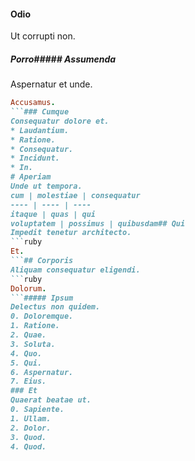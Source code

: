 #### Odio
Ut corrupti non.
##### Porro##### Assumenda
Aspernatur et unde.
```ruby
Accusamus.
```### Cumque
Consequatur dolore et.
* Laudantium. 
* Ratione. 
* Consequatur. 
* Incidunt. 
* In. 
# Aperiam
Unde ut tempora.
cum | molestiae | consequatur
---- | ---- | ----
itaque | quas | qui
voluptatem | possimus | quibusdam## Qui
Impedit tenetur architecto.
```ruby
Et.
```## Corporis
Aliquam consequatur eligendi.
```ruby
Dolorum.
```##### Ipsum
Delectus non quidem.
0. Doloremque. 
1. Ratione. 
2. Quae. 
3. Soluta. 
4. Quo. 
5. Qui. 
6. Aspernatur. 
7. Eius. 
### Et
Quaerat beatae ut.
0. Sapiente. 
1. Ullam. 
2. Dolor. 
3. Quod. 
4. Quod. 
